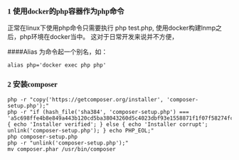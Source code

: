 ### <font face="黑体">1 使用docker的php容器作为php命令</font>

正常在linux下使用php命令只需要执行 php test.php,
使用docker构建lnmp之后，php环境在docker当中。
这对于日常开发来说并不方便，


####Alias 为命令起一个别名，如：
```
alias php='docker exec php php' 
```

### <font face="黑体">2 安装composer</font>
```
php -r "copy('https://getcomposer.org/installer', 'composer-setup.php');"
php -r "if (hash_file('sha384', 'composer-setup.php') === 'a5c698ffe4b8e849a443b120cd5ba38043260d5c4023dbf93e1558871f1f07f58274fc6f4c93bcfd858c6bd0775cd8d1') { echo 'Installer verified'; } else { echo 'Installer corrupt'; unlink('composer-setup.php'); } echo PHP_EOL;"
php composer-setup.php
php -r "unlink('composer-setup.php');"
mv composer.phar /usr/bin/composer
```
